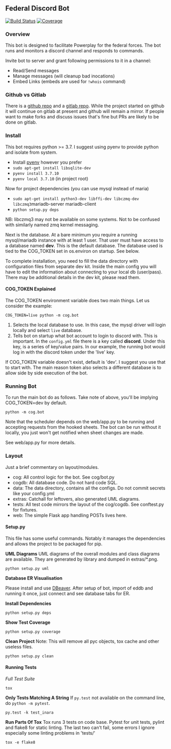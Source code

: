 ## Federal Discord Bot

[![Build Status](https://gitlab.com/FUC/cogBot/badges/master/pipeline.svg)](https://gitlab.com/FUC/cogBot/-/commits/master) [![Coverage](https://coveralls.io/repos/gitlab/FUC/cogBot/badge.svg?branch=HEAD)](https://coveralls.io/gitlab/FUC/cogBot?branch=HEAD)

### Overview

This bot is designed to facilitate Powerplay for the federal forces.
The bot runs and monitors a discord channel and responds to commands.

Invite bot to server and grant following permissions to it in a channel:
- Read/Send messages
- Manage messages (will cleanup bad inocations)
- Embed Links (embeds are used for `!whois` command)

### Github vs Gitlab

There is a [github repo] and a [gitlab repo]. While the project started on github it
will continue on gitlab at present and github will remain a mirror.
If people want to make forks and discuss issues that's fine but PRs are likely to be done on gitlab.

### Install

This bot requires python >= 3.7. I suggest using pyenv to provide python and isolate from system.

- Install [pyenv](https://github.com/pyenv/pyenv) however you prefer
- `sudo apt-get install libsqlite-dev`
- `pyenv install 3.7.10`
- `pyenv local 3.7.10` (in project root)

Now for project dependencies (you can use mysql instead of maria)
- `sudo apt-get install python3-dev libffi-dev libczmq-dev libczmq3`mariadb-server mariadb-client
- `python setup.py deps`

NB: libczmq3 may not be available on some systems. Not to be confused with similarly named zmq kernel messaging.

Next is the database. At a bare minimum you require a running mysql/mariadb instance with at least 1 user.
That user must have access to a database named **dev**. This is the default database.
The database used is tied to the COG_TOKEN set in os.environ on startup. See below.

To complete installation, you need to fill the data directory with configuration files from separate dev kit.
Inside the main config you will have to edit the information about connecting to your local db (user/pass).
There may be additional details in the dev kit, please read them.

#### COG_TOKEN Explained

The COG_TOKEN environment variable does two main things. Let us consider the example:

`COG_TOKEN=live python -m cog.bot`

1) Selects the local database to use. In this case, the mysql driver will login locally and select `live` database.
1) Tells bot on startup what bot account to login to discord with. This is important. In the `config.yml` file
there is a key called **discord**. Under this key, is a series of key/value pairs. In our example, the running
bot would log in with the discord token under the 'live' key.

If COG_TOKEN variable doesn't exist, default is 'dev'. I suggest you use that to start with.
The main reason token also selects a different database is to allow side by side execution of the bot.

### Running Bot

To run the main bot do as follows. Take note of above, you'll be implying COG_TOKEN=dev by default.

```
python -m cog.bot
```

Note that the scheduler depends on the web/app.py to be running and accepting
requests from the hooked sheets. The bot can be run without it locally, you just
won't get notified when sheet changes are made.

See web/app.py for more details.

### Layout

Just a brief commentary on layout/modules.
- cog: All control logic for the bot. See cog/bot.py
- cogdb: All database code. Do not hard code SQL.
- data: The data directory, contains all the configs. Do not commit secrets like your config.yml
- extras: Catchall for leftovers, also generated UML diagrams.
- tests: All test code mirrors the layout of the cog/cogdb. See conftest.py for fixtures.
- web: The simple Flask app handling POSTs lives here.

#### Setup.py

This file has some useful commands. Notably it manages the dependencies and allows the project to
be packaged for pip.

**UML Diagrams**
UML diagrams of the overall modules and class diagrams are available.
They are generated by library and dumped in extras/\*.png.
```
python setup.py uml
```

**Database ER Visualisation**

Please install and use [DBeaver](https://dbeaver.io/). After setup of bot, import of eddb and running it once, just connect and see database tabs for ER.

**Install Dependencies**
```
python setup.py deps
```

**Show Test Coverage**
```
python setup.py coverage
```

**Clean Project**
Note: This will remove all pyc objects, tox cache and other useless files.
```
python setup.py clean
```

#### Running Tests

*Full Test Suite*
```
tox
```

**Only Tests Matching A String**
If `py.test` not available on the command line, do `python -m pytest`.
```
py.test -k test_inara
```

**Run Parts Of Tox**
Tox runs 3 tests on code base. Pytest for unit tests, pylint and flake8 for static linting.
The last two can't fail, some errors I ignore especially some linting problems in 'tests/'
```
tox -e flake8
```

<!-- Links -->
[gitlab repo]: https://gitlab.com/FUC/cogBot
[github repo]: https://github.com/starcraftman/cogBot/

